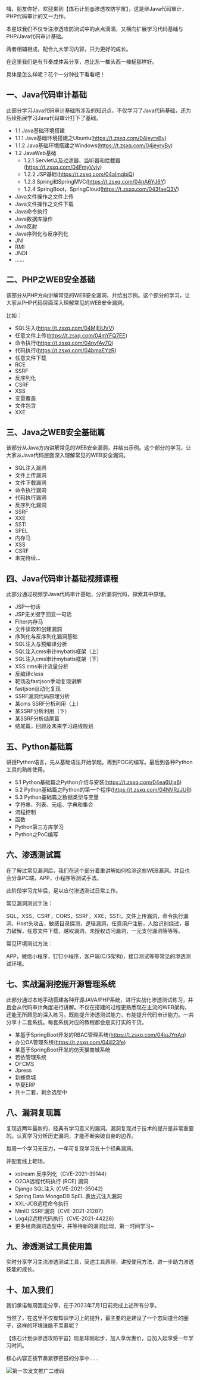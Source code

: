 嗨，朋友你好，欢迎来到【炼石计划@渗透攻防宇宙】，这是继Java代码审计，PHP代码审计的又一力作。

本星球我们不仅专注渗透攻防测试中的点点滴滴，又横向扩展学习代码基础与PHP/Java代码审计基础。

两者相辅相成，配合九大学习内容，只为更好的成长。


在这里我们是有节奏成体系分享，总比东一榔头西一棒槌那样好。

具体是怎么样呢？花个一分钟往下看看吧！




## **一、Java代码审计基础**

此部分学习Java代码审计基础所涉及的知识点，不仅学习了Java代码基础，还为后续拓展学习Java代码审计打下了基础。

- 1.1 Java基础环境搭建
- 1.1.1 Java基础环境搭建之Ubuntu(https://t.zsxq.com/04jeyrvBy)
- 1.1.2 Java基础环境搭建之Windows(https://t.zsxq.com/04jeyrvBy)
- 1.2 JavaWeb基础
  - 1.2.1 Servlet以及过滤器、监听器和拦截器(https://t.zsxq.com/04FmyVvjy)
  - 1.2.2 JSP基础(https://t.zsxq.com/04aImqbiQ)
  - 1.2.3 Spring和SpringMVC(https://t.zsxq.com/04nA6YJ6Y)
  - 1.2.4 SpringBoot，SpringCloud(https://t.zsxq.com/043faeQ3V)
- Java文件操作之文件上传
- Java文件操作之文件下载
- Java命令执行
- Java数据库操作
- Java反射
- Java序列化与反序列化
- JNI
- RMI
- JNDI
- ......



## **二、PHP之WEB安全基础**

该部分从PHP方向讲解常见的WEB安全漏洞，并给出示例。这个部分的学习，让大家从PHP代码层面深入理解常见的WEB安全漏洞。

比如：

- SQL注入(https://t.zsxq.com/04MjEiUVV)
- 任意文件上传(https://t.zsxq.com/04mYFQ7EE)
- 命令执行(https://t.zsxq.com/04nyfAy7Q)
- 代码执行(https://t.zsxq.com/04bmaEYzR)
- 任意文件下载
- RCE
- SSRF
- 反序列化
- CSRF
- XSS
- 变量覆盖
- 文件包含
- XXE



## **三、Java之WEB安全基础篇**

该部分从Java方向讲解常见的WEB安全漏洞，并给出示例。这个部分的学习，让大家从Java代码层面深入理解常见的WEB安全漏洞。

- SQL注入漏洞
- 文件上传漏洞
- 文件下载漏洞
- 命令执行漏洞
- 代码执行漏洞
- 反序列化漏洞
- SSRF
- XXE
- SSTI
- SPEL
- 内存马
- XSS
- CSRF
- 未完待续...



## **四、Java代码审计基础视频课程**

此部分通过视频学Java代码审计基础，分析漏洞代码，探索其中原理。

- JSP一句话
- JSP无关键字回显一句话
- Filter内存马
- 文件读取和创建漏洞
- 序列化与反序列化漏洞基础
- SQL注入与预编译分析
- SQL注入cms审计mybatis框架（上）
- SQL注入cms审计mybatis框架（下）
- XSS cms审计流量分析
- 反编译class
- 靶场及fastjson手动复现讲解
- fastjson自动化复现
- SSRF漏洞代码原理分析
- 某cms SSRF分析利用（上）
- 某SSRF分析利用（下）
- 某SSRF分析结尾篇
- 结尾篇，回顾及未来学习路线规划



## **五、Python基础篇**

讲授Python语言，先从基础语法开始学起。再到POC的编写。最后到各种Python工具的熟练使用。

- 5.1 Python基础篇之Python介绍与安装(https://t.zsxq.com/04ea6Uja6)
- 5.2 Python基础篇之Python的第一个程序(https://t.zsxq.com/04NVRzJUR)
- 5.3 Python基础篇之数据类型与变量
- 字符串、列表、元组、字典和集合
- 流程控制
- 函数
- Python第三方库学习
- Python之PoC编写





## **六、渗透测试篇**

在了解过常见漏洞后，我们在这个部分着重讲解如何检测这些WEB漏洞。并且也会分享PC端，APP，小程序等测试手法。

此阶段学习完毕后，足以应付渗透测试日常工作。

常见漏洞测试手法：

SQL，XSS，CSRF，CORS，SSRF，XXE，SSTI，文件上传漏洞，命令执行漏洞，Host头攻击，敏感目录探测，逻辑漏洞，任意用户注册，人脸识别绕过，暴力破解，任意文件下载，越权漏洞，未授权访问漏洞，一元支付漏洞等等等。

常见环境测试方法：

APP，微信小程序，钉钉小程序，客户端(C/S架构)，接口测试等等常见的渗透测试环境。





## **七、实战漏洞挖掘开源管理系统**

此部分通过本地手动搭建各种开源JAVA/PHP系统，进行实战化渗透测试练习，并且会从代码审计角度进行讲解。不仅在搭建的过程更熟悉现在主流的WEB架构，还能无所顾忌的深入练习。既能提升渗透测试能力，有能提升代码审计能力。一共分享十二套系统。每套系统对应的教程都会是实打实的干货。

- 某基于SpringBoot开发的RBAC管理系统(https://t.zsxq.com/04iuJYnAq)
- 办公OA管理系统(https://t.zsxq.com/04iiI23fe)
- 某基于SpringBoot开发的仿天猫商城系统
- 若依管理系统
- OFCMS
- Jpress
- 新蜂商城
- 华夏ERP
- 共十二套，剩余选型中



## **八、漏洞复现篇**

复现近两年最新的，经典有学习意义的漏洞。漏洞复现对于技术的提升是非常重要的。认真学习分析历史漏洞，才能不断突破自身的边界。

每周一个学习无压力，一年可复现学习五十个经典漏洞。

并配套线上靶场。

- xstream 反序列化（CVE-2021-39144）
- O2OA远程代码执行 (RCE) 漏洞
- Django SQL注入 (CVE-2021-35042) 
- Spring Data MongoDB SpEL 表达式注入漏洞
- XXL-JOB远程命令执行
- MinIO SSRF漏洞（CVE-2021-21287）
- Log4j2远程代码执行（CVE-2021-44228）
- 更多经典漏洞选型中，并等待新的漏洞出现，第一时间学习~



## **九、渗透测试工具使用篇**

实时分享学习主流渗透测试工具，简述工具原理，讲授使用方法，进一步助力渗透技能的成长。


## 十、加入我们

我们承诺每周固定分享，在于2023年7月1日前完成上述所有分享。

当然了，在这里不仅有知识学习上的提升，最主要的是建设了一个志同道合的圈子，这样的环境谁能不羡慕呢？



【炼石计划@渗透攻防宇宙】现星球刚起步，加入享优惠价，自加入起享受一年学习时间。

核心内容正按节奏紧锣密鼓的分享中......



![第一次发文推广二维码](第一次发文推广二维码.png)
